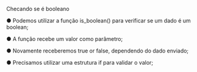 Checando se é booleano

● Podemos utilizar a função is_boolean() para verificar se um dado é um
boolean;

● A função recebe um valor como parâmetro;

● Novamente receberemos true or false, dependendo do dado enviado;

● Precisamos utilizar uma estrutura if para validar o valor;